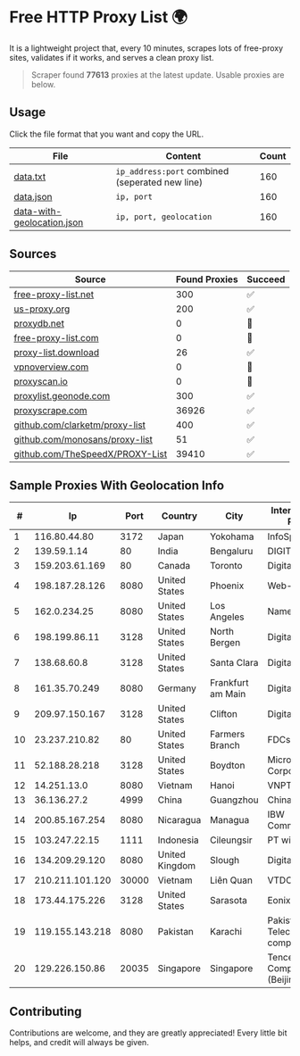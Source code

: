 
# Free HTTP Proxy List 🌍

It is a lightweight project that, every 10 minutes, scrapes lots of free-proxy sites, validates if it works, and serves a clean proxy list.


> Scraper found **77613** proxies at the latest update. Usable proxies are below.

## Usage

Click the file format that you want and copy the URL.


|File|Content|Count|
|----|-------|-----|
|[data.txt](https://raw.githubusercontent.com/themiralay/Proxy-List-World/master/data.txt)|`ip_address:port` combined (seperated new line)|160|
|[data.json](https://raw.githubusercontent.com/themiralay/Proxy-List-World/master/data.json)|`ip, port`|160|
|[data-with-geolocation.json](https://raw.githubusercontent.com/themiralay/Proxy-List-World/master/data-with-geolocation.json)|`ip, port, geolocation`|160|

## Sources

|Source|Found Proxies|Succeed|
|------|-------------|-------|
|[free-proxy-list.net](https://free-proxy-list.net)|300|✅|
|[us-proxy.org](https://www.us-proxy.org)|200|✅|
|[proxydb.net](http://proxydb.net)|0|🚫|
|[free-proxy-list.com](https://free-proxy-list.com/?page=&port=&type%5B%5D=http&type%5B%5D=https&up_time=0&search=Search)|0|🚫|
|[proxy-list.download](https://www.proxy-list.download/HTTP)|26|✅|
|[vpnoverview.com](https://vpnoverview.com/privacy/anonymous-browsing/free-proxy-servers)|0|🚫|
|[proxyscan.io](https://www.proxyscan.io)|0|🚫|
|[proxylist.geonode.com](https://proxylist.geonode.com/api/proxy-list?limit=300&page=1&sort_by=lastChecked&sort_type=desc&protocols=http,https)|300|✅|
|[proxyscrape.com](https://api.proxyscrape.com/v2/?request=displayproxies&protocol=http&timeout=10000&country=all&ssl=all&anonymity=all)|36926|✅|
|[github.com/clarketm/proxy-list](https://raw.githubusercontent.com/clarketm/proxy-list/master/proxy-list-raw.txt)|400|✅|
|[github.com/monosans/proxy-list](https://raw.githubusercontent.com/monosans/proxy-list/main/proxies/http.txt)|51|✅|
|[github.com/TheSpeedX/PROXY-List](https://raw.githubusercontent.com/TheSpeedX/PROXY-List/master/http.txt)|39410|✅|


## Sample Proxies With Geolocation Info

|#|Ip|Port|Country|City|Internet Service Provider|
|-|--|----|-------|----|-------------------------|
|1|116.80.44.80|3172|Japan|Yokohama|InfoSphere|
|2|139.59.1.14|80|India|Bengaluru|DIGITALOCEAN|
|3|159.203.61.169|80|Canada|Toronto|DigitalOcean, LLC|
|4|198.187.28.126|8080|United States|Phoenix|Web-hosting.com|
|5|162.0.234.25|8080|United States|Los Angeles|Namecheap, Inc.|
|6|198.199.86.11|3128|United States|North Bergen|DigitalOcean, LLC|
|7|138.68.60.8|3128|United States|Santa Clara|DigitalOcean, LLC|
|8|161.35.70.249|8080|Germany|Frankfurt am Main|DigitalOcean, LLC|
|9|209.97.150.167|3128|United States|Clifton|DigitalOcean, LLC|
|10|23.237.210.82|80|United States|Farmers Branch|FDCservers.net|
|11|52.188.28.218|3128|United States|Boydton|Microsoft Corporation|
|12|14.251.13.0|8080|Vietnam|Hanoi|VNPT|
|13|36.136.27.2|4999|China|Guangzhou|China Mobile|
|14|200.85.167.254|8080|Nicaragua|Managua|IBW Communications|
|15|103.247.22.15|1111|Indonesia|Cileungsir|PT wifian Solution|
|16|134.209.29.120|8080|United Kingdom|Slough|DigitalOcean, LLC|
|17|210.211.101.120|30000|Vietnam|Liên Quan|VTDC|
|18|173.44.175.226|3128|United States|Sarasota|Eonix Corporation|
|19|119.155.143.218|8080|Pakistan|Karachi|Pakistan Telecommuication company limited|
|20|129.226.150.86|20035|Singapore|Singapore|Tencent Cloud Computing (Beijing) Co|



## Contributing

Contributions are welcome, and they are greatly appreciated! Every
little bit helps, and credit will always be given.

